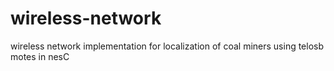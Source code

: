# wireless-network
wireless network implementation for localization of coal miners using telosb motes in nesC
